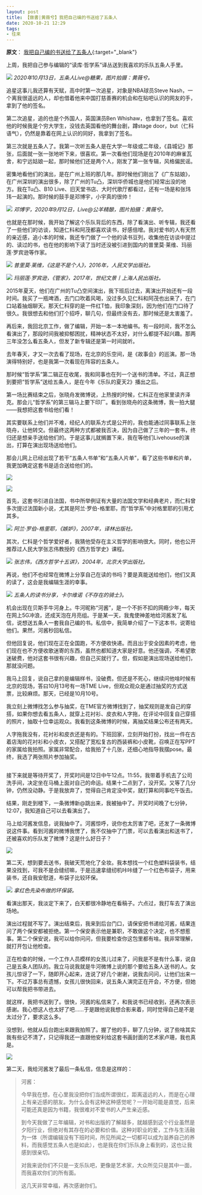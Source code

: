 ```yaml
---
layout: post
title: 【做書|黄薇兮】我把自己编的书送给了五条人
date: 2020-10-21 12:29
tags:
- 往来
---
```

**原文**：
[我把自己编的书送给了五条人](https://mp.weixin.qq.com/s/Iptf-9Q5yqXJYda3lWvEfg){:target="_blank"}

上周，我把自己参与编辑的“读库·哲学系”译丛送到我喜欢的乐队五条人手里。  

  

![](https://mmbiz.qpic.cn/mmbiz_jpg/kNOvDY2Zsng8NwvuBKkicWhWmRaBybOda6DtJXAnB4mkuX5JCs1Qib6LrHDeqULoVceV33QZD0Q1MFgibzlicJzdJQ/640?wx_fmt=jpeg&tp=webp&wxfrom=5&wx_lazy=1&wx_co=1)
*2020年10月13日，五条人Live@糖果，图片拍摄：黄薇兮。*

  

追星这事儿我还算有天赋，高中时第一次追星，对象是NBA球员Steve Nash，一个离我很遥远的人，却也借着他来中国打慈善赛的机会和在贴吧认识的网友的手，拿到了他的签名。

  

第二次追星，追的也是个外国人，英国演员Ben Whishaw，也拿到了签名。喜欢他的时候我是个穷大学生，没钱去英国看他的舞台剧，蹲stage door，but（仁科语气），仍然是靠着在网上认识的同好，我拿到了签名。

  

第三次就是五条人了。我第一次听五条人是在大学一年级或二年级，《县城记》那张，后面就一张一张地听下来，很喜欢。第一次看他们现场是在2010年的麻雀瓦舍，和宁远姑娘一起，那时候他们还是两个人，刚发了第一张专辑，风格偏民谣。

  

密集地看他们的演出，是在广州上班的那几年。那时候他们刚出了《广东姑娘》，在广州深圳的演出很多，除了广州的Tu凸，深圳华侨城也是他们经常出没的地方。我在Tu凸、B10 Live、旧天堂书店、大时代歌厅都看过，还有一场是和张玮玮一起演的。那时候的鼓手是邓博宇，小宇真的很帅！

  

![](https://mmbiz.qpic.cn/mmbiz_jpg/kNOvDY2ZsngnB7fkcW3jgQH1mY4eATgpmxDZZliaOf7ZUL25EYMe5oZ3NlYmpK3EIVCMPpACo8jEaW04icKVcXEA/640?wx_fmt=jpeg&tp=webp&wxfrom=5&wx_lazy=1&wx_co=1)
*邓博宇，2020年9月12日，Live@公羊精酿，图片拍摄：黄薇兮。*

  

也就是在那时候，我开始了解这个乐队背后的东西，除了看演出、听专辑，我还看了一些他们的访谈，知道仁科和阿茂都喜欢读书，好感倍增。我对爱书的人有天然的亲近感，追小本的时候，我还专门做了一个他的读书豆列，收集他在访谈中提过的、读过的书，也在他的影响下读了当时还没被引进到国内的普里莫·莱维、玛丽莲·罗宾逊等作家。

  

![](https://mmbiz.qpic.cn/mmbiz_jpg/kNOvDY2Zsng8NwvuBKkicWhWmRaBybOdabRsDnoILenORJWeRgGgd6agAFPBuBSjib6xA7eYlxFTYQLL4vUWpV3w/640?wx_fmt=jpeg&tp=webp&wxfrom=5&wx_lazy=1&wx_co=1)
*普里莫·莱维，《这是不是个人》，2016年，人民文学出版社。*

  

![](https://mmbiz.qpic.cn/mmbiz_jpg/kNOvDY2Zsng8NwvuBKkicWhWmRaBybOdaAxibtgJOibCnBBVCvxSzhN3wSllM52U6HfbSrKXo1icjz3a3Q6iahfEWQw/640?wx_fmt=jpeg&tp=webp&wxfrom=5&wx_lazy=1&wx_co=1)
*玛丽莲·罗宾逊，《管家》，2017年，世纪文景丨上海人民出版社。*

  

2015年夏天，他们在广州的Tu凸空间演出，我下班后过去，离演出开始还有一段时间。我买了一瓶啤酒，去门口吹着风喝，没过多久见仁科和阿茂也出来了，在门口站着抽烟聊天。那天仁科穿的是一件红T恤，我印象深刻，因为他们在门口待了很久。我很想去和他们打个招呼，聊几句，但最终没有去，那时候还是太害羞了。

  

再后来，我回北京工作，做了编辑，开始一本一本地编书。有一段时间，我不怎么看演出了，那段时间我被抑郁困扰，精神状态不太好，对什么都提不起兴趣。那两三年没怎么看五条人，但发了新专辑还是第一时间就听。

  

去年春天，才又一次去看了现场，在北京的乐空间，是《故事会》的巡演。那一场演得特别好，也是我第一次看现在阵容的五条人。

  

那时候“哲学系”第二辑正在收尾，我和同事也在列一个送书的清单。不过，真正想到要把“哲学系”送给五条人，是在今年《乐队的夏天2》播出之后。

  

第一场比赛结束之后，张晓舟发微博说，上热搜的时候，仁科正在他家里读齐泽克。那会儿“哲学系”的第三辑马上要下印厂。看到张晓舟的这条微博，我一拍大腿——我想把这套书给他们看！

  

其实要联系上他们并不难，经纪人的联系方式是公开的，我也能通过同事联系上张晓舟，让他转交。但最终这两种方式都被我否决，因为自己做了三年的一套书，终归还是想亲手送给他们的。于是这事儿就搁置下来，我在等他们Livehouse的演出，打算在演出现场送给他们。

  

那会儿网上已经出现了若干“五条人书单”和“五条人片单”，看了这些书单和片单，我更加确定这套书是适合送给他们的。

  

![](https://mmbiz.qpic.cn/mmbiz_jpg/kNOvDY2Zsng8NwvuBKkicWhWmRaBybOdaIOnX73wXjNWYn80Zq9icWsicXMHPGo5NzPlfP1LicialDLWa3Vg4dSeRxQ/640?wx_fmt=jpeg&tp=webp&wxfrom=5&wx_lazy=1&wx_co=1)

  

![](https://mmbiz.qpic.cn/mmbiz_jpg/kNOvDY2Zsng8NwvuBKkicWhWmRaBybOda5iayE3voLApjxBWt0SuibmicCVfy9cmBzZqYKMapGKiaTAmSFv9ZDvrB0g/640?wx_fmt=jpeg&tp=webp&wxfrom=5&wx_lazy=1&wx_co=1)

  

首先，这套书引进自法国，书中所举例证有大量的法国文学和经典老片，而仁科曾多次提过法国新小说，尤其是阿兰·罗伯-格里耶，而“哲学系”中对格里耶的引用尤其多。

  

![](https://mmbiz.qpic.cn/mmbiz_png/kNOvDY2Zsng8NwvuBKkicWhWmRaBybOdaQ6PviauqQCoPuu11h3TkYt1icxXuuakMxkYiaw5fIVEQHpmQPfibvMbwAA/640?wx_fmt=png&tp=webp&wxfrom=5&wx_lazy=1&wx_co=1)
*阿兰·罗伯-格里耶，《嫉妒》，2007年，译林出版社。*

  

其次，仁科是个哲学爱好者，我猜他受存在主义哲学的影响很大。同时，他也公开推荐过人民大学张志伟教授的《西方哲学史》课程。

  

![](https://mmbiz.qpic.cn/mmbiz_jpg/kNOvDY2Zsng8NwvuBKkicWhWmRaBybOdayzTY52Qj19zAu6UyesSiaUrPUAPQwhzfVzficzic6XmvQ2JvxEzuvcWibQ/640?wx_fmt=jpeg&tp=webp&wxfrom=5&wx_lazy=1&wx_co=1)
*张志伟，《西方哲学十五讲》，2004年，北京大学出版社。*

  

再说，他们不也经常在微博上分享自己在读的书吗？要是真能送给他们，他们又真的读了，这会是我编辑生涯的幸事。

  

![](https://mmbiz.qpic.cn/mmbiz_png/kNOvDY2Zsng8NwvuBKkicWhWmRaBybOdaXGvRdcVzN5Ive4OauI9jBgp7GwyIIDZybZoUnqOsMBKWHl3ichC3btQ/640?wx_fmt=png&tp=webp&wxfrom=5&wx_lazy=1&wx_co=1)
*五条人的读书分享，卡尔维诺《不存在的骑士》。*

  

机会出现在贝斯手牛河身上。牛河昵称“河酱”，是一个不折不扣的网瘾少年，每天在网上5G冲浪，还成天泡在月亮组。于是某一天，我鬼使神差地给河酱发了私信，说想送五条人一套我自己编的书。私信中，我简单介绍了一下这本书，说寄给他们。果然，河酱秒回私信。

  

但他回复说，他们现在正在全国跑，不方便收快递。而且出于安全因素的考虑，他们现在也不方便收歌迷寄的东西，虽然也都知道大家是好意。他还强调，不希望歌迷破费，他对这套书很有兴趣，但自己买就行了。但，假如是演出现场送给他们，那就没问题。

  

我马上回复，说自己拿的是编辑样书，没破费。但还是不死心，继续问他啥时候有北京的现场，答曰10月13号有一场TME Live，但观众观众是通过抽奖的方式送票，比较麻烦。那天，已经是10月10号。

  

我立刻上微博找怎么参与抽奖，在TME官方微博找到了，抽奖规则是发自己的穿搭，如果你想去看五条人，就穿上花衬衫、皮衣和人字拖，在评论中回复自己穿搭的照片，抽取十位幸运观众。我看到这条微博的时候，离抽奖结果公布还有两天。

  

人字拖我没有，花衬衫和皮衣还是有的。下班回家，立刻开始打扮，找出一件在古着店淘的花衬衫和小皮衣，又搭配了宽松复古的西装裤和小皮靴，召唤正在写PPT的家属给我拍照。家属非常配合，给我拍了十几张，还细心地指导我摆pose。最终，我选了两张照片参加抽奖。

  

![](data:image/gif;base64,iVBORw0KGgoAAAANSUhEUgAAAAEAAAABCAYAAAAfFcSJAAAADUlEQVQImWNgYGBgAAAABQABh6FO1AAAAABJRU5ErkJggg==)

  

接下来就是等待开奖了，开奖时间是12日中午12点。11:55，我带着手机去了公司洗手间，决定坐在马桶上面对自己的命运。结果十二点到了，没开奖。又等了几分钟，仍然没动静。于是我放弃了，觉得自己肯定没中奖，就打算和同事吃午饭去。

  

结果，刚走到楼下，一条微博新@跳出来，我被抽中了。开奖时间晚了七分钟，12:07，我知道自己可以去看演出了。

  

马上给河酱发信息，说我抽中了。河酱惊呼，说你也太厉害了吧，还发了一条微博说这件事。看到河酱的微博我愣了，我不仅抽中了门票，可以去看演出和送书了，还被喜欢的乐队发了微博？这是什么好日子？

  

![](https://mmbiz.qpic.cn/mmbiz_jpg/kNOvDY2Zsnhvuj3oVHT0jnEpUxoU64LjnfYBBdTmOg6YpxNxngxaCLC13JgPFom44JfyLo9DXtiaOqGP6qBGficQ/640?wx_fmt=jpeg&tp=webp&wxfrom=5&wx_lazy=1&wx_co=1)

  

第二天，想到要去送书，我破天荒地化了全妆。我本想找一个红色塑料袋装书，结果没找到，可我不是会缝纫嘛，于是迅速拿缝纫机咔咔缝了一个红色布袋子，用来装书，还自我安慰道，布袋子比较环保。

  

![](https://mmbiz.qpic.cn/mmbiz_jpg/kNOvDY2Zsng8NwvuBKkicWhWmRaBybOdaRiaPqudBY8otruKoOyH9yhCpzl48icb3bRpnibsMo58SoiaF1lMcricVBvg/640?wx_fmt=jpeg&tp=webp&wxfrom=5&wx_lazy=1&wx_co=1)
*拿红色先染布做的环保袋。*

  

看演出那天，我淡定下来了，白天都很冷静地在看稿子。六点过，我打车去了演出场地。

  

演出过程就不写了。演出结束后，我来到后台门口，请保安把书递给河酱，结果连问了两个保安都被拒绝。第一个保安表示他是兼职，不敢做这个决定，也不想惹事。第二个保安说，我可以给你问问，但我要检查你这包里都有啥。我非常理解，就打开包让他检查。

  

正在检查的时候，一个工作人员模样的女孩儿过来了，问我是不是有什么事，说自己是五条人团队的。我立马说我就是牛河微博上说的那个要给五条人送书的人。女孩儿惊讶了一下，随即开心起来，连说了好几个谢谢，说我去问问，让他们出来一下。不过万事总有遗憾，女孩儿很快回来，说五条人演完正在开会，不方便，但她可以帮我把书带进去。

  

就这样，我把书送到了。很快，河酱的私信来了，和我说书已经收到，还再次表示感谢。我心想这人也太好了吧……于是跟他说我想合影来着，同时觉得自己是不是太过分了，要求这么多。

  

没想到，他就从后台跑出来跟我拍照了。握了他的手，聊了几分钟，说了些啥其实我有些记不清了，只记得我还一直跟他安利给这套书画封面的艺术家卢珊，我也真是。

  

![](https://mmbiz.qpic.cn/mmbiz_jpg/kNOvDY2ZsngnB7fkcW3jgQH1mY4eATgppiczEKUVibPa7ZxEYstISRp9d8FJ8UGNNiacpMBoCnvpwOM8BYLM2gcMA/640?wx_fmt=jpeg&tp=webp&wxfrom=5&wx_lazy=1&wx_co=1)

  

第二天，我给河酱发了最后一条私信，信息是这样的：

> 河酱：
> 
> 今早我在想，在心里我没把你们当成所谓很红，距离遥远的人，而是在心理上有亲近感的朋友。为什么会有这种这种感觉呢？一开始可能是直觉，后来可能还真是因为书籍，我很难对不爱书的人产生亲近感。
> 
> 到今天我做了三年编辑，对书和出版的了解越多，就越感到这个行业虽然是夕阳行业，但绝对有其存在的必要和价值。这种对职业的爱，工作与生活融为一体（所谓编辑没有下班时间，所见所闻之一切都可以成为滋养自己的养料，而我感觉五条人也是如此），也是我在你们乐队身上看到的，这也让我感到很亲切。
> 
> 对我来说你们不只是一支乐队吧，更像是艺术家，大众所见只是其中一面，而我喜欢你们的所有面。
> 
> 这几天非常幸福，再次感谢你们。
